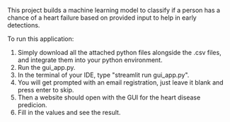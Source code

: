 This project builds a machine learning model to classify if a person has a chance of a heart failure based on provided input to help in early detections.

To run this application:
1) Simply download all the attached python files alongside the .csv files, and integrate them into your python environment.
2) Run the gui_app.py.
3) In the terminal of your IDE, type "streamlit run gui_app.py".
4) You will get prompted with an email registration, just leave it blank and press enter to skip.
5) Then a website should open with the GUI for the heart disease predicion.
6) Fill in the values and see the result.
